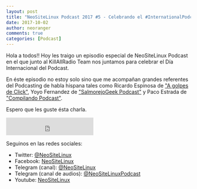 ```yaml
---
layout: post
title: "NeoSiteLinux Podcast 2017 #5 - Celebrando el #InternationalPodcastDay junto a grandes podcasters" 
date: 2017-10-02
author: neoranger
comments: true
categories: [Podcast]
---
```


Hola a todos!! Hoy les traigo un episodio especial de NeoSiteLinux Podcast en el que junto al KillAllRadio Team nos juntamos para celebrar el Día Internacional del Podcast.

En éste episodio no estoy solo sino que me acompañan grandes referentes del Podcasting de habla hispana tales como Ricardo Espinosa de ["A golpes de Click"](http://www.podcasts.com/a-golpes-de-click-0c582b5bc), Yoyo Fernandez de ["SalmorejoGeek Podcast"](https://www.salmorejogeek.com) y Paco Estrada de ["Compilando Podcast"](https://www.compilando.audio).

Espero que les guste ésta charla.

<iframe width="238" height="48" frameborder="0" allowfullscreen="" scrolling="no" src="https://ar.ivoox.com/es/player_ek_21209635_2_1.html?data=k5afkp6ad5ahhpywj5WVaZS1lJqSlaaUe46ZmKialJKJe6ShkZKSmaiRdI6ZmKiasMrTl8roxrHW0Nrcb7HjxcjO1dmPdpGlmJCajYqWd5afjpCwx9HJptPVz8ncjcrQb4amlK7b1srWssKhhpywj7PJs7PVz8zS1JKJe6ShlQ..&"></iframe>

Seguinos en las redes sociales:
* Twitter: [@NeoSiteLinux](https://twitter.com/neositelinux)
* Facebook: [NeoSiteLinux](https://facebook.com/neositelinux)
* Telegram (canal): [@NeoSiteLinux](https://t.me/neositelinux)
* Telegram (canal de audios): [@NeoSiteLinuxPodcast](https://t.me/neositelinuxpodcast)
* Youtube: [NeoSiteLinux](https://www.youtube.com/user/neositelinux)
